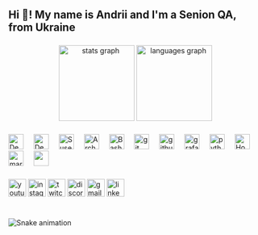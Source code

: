 <h2 align="left">Hi 👋! My name is Andrii and I'm a Senion QA, from Ukraine</h2>

###

<div align="center">
  <img src="https://github-readme-stats.vercel.app/api?username=keedhost&hide_title=false&hide_rank=false&show_icons=true&include_all_commits=true&count_private=true&disable_animations=false&theme=dracula&locale=en&hide_border=false" height="150" alt="stats graph"  />
  <img src="https://github-readme-stats.vercel.app/api/top-langs?username=keedhost&locale=en&hide_title=false&layout=compact&card_width=320&langs_count=5&theme=dracula&hide_border=false" height="150" alt="languages graph"  />
</div>

###

<!--img align="right" height="150" src="https://i.imgflip.com/65efzo.gif"  /-->

###

<div align="left">
  <img src="https://cdn.jsdelivr.net/gh/devicons/devicon@latest/icons/linux/linux-original.svg" height="30" alt="Debian logo" />  
  <img width="12" />  
  <img src="https://cdn.jsdelivr.net/gh/devicons/devicon@latest/icons/debian/debian-original.svg" height="30" alt="Debian logo" />
  <img width="12" />
  <img src="https://cdn.jsdelivr.net/gh/devicons/devicon@latest/icons/opensuse/opensuse-original-wordmark.svg" height="30" alt="Suse logo" />
  <img width="12" />
  <img src="https://cdn.jsdelivr.net/gh/devicons/devicon@latest/icons/archlinux/archlinux-original.svg" height="30" alt="Arch logo" />
  <img width="12" />
  <img src="https://cdn.jsdelivr.net/gh/devicons/devicon@latest/icons/bash/bash-original.svg" height="30" alt="Bash logo" />
  <img width="12" />
  <img src="https://cdn.jsdelivr.net/gh/devicons/devicon@latest/icons/git/git-original.svg" height="30" alt="git logo" />     
  <img width="12" />
  <img src="https://cdn.jsdelivr.net/gh/devicons/devicon@latest/icons/githubactions/githubactions-original.svg" height="30" alt="githubactions logo" />
  <img width="12" />
  <img src="https://cdn.jsdelivr.net/gh/devicons/devicon@latest/icons/grafana/grafana-original-wordmark.svg" height="30" alt="grafana logo" />
  <img width="12" />
  <img src="https://cdn.jsdelivr.net/gh/devicons/devicon/icons/python/python-original.svg" height="30" alt="python logo"  />
  <img width="12" />
  <img src="https://cdn.jsdelivr.net/gh/devicons/devicon@latest/icons/homebrew/homebrew-original-wordmark.svg" height="30" alt="Homebrew logo" />
  <img width="12" />
  <img src="https://cdn.jsdelivr.net/gh/devicons/devicon@latest/icons/markdown/markdown-original.svg" height="30" alt="markdown logo" />
  <img width="12" />
  <img src="https://cdn.jsdelivr.net/gh/devicons/devicon@latest/icons/raspberrypi/raspberrypi-original-wordmark.svg" height="30" />
  <img width="12" />           
</div>

###

<div align="left">
  <img src="https://img.shields.io/static/v1?message=Youtube&logo=youtube&label=&color=FF0000&logoColor=white&labelColor=&style=for-the-badge" height="35" alt="youtube logo"  />
  <img src="https://img.shields.io/static/v1?message=Instagram&logo=instagram&label=&color=E4405F&logoColor=white&labelColor=&style=for-the-badge" height="35" alt="instagram logo"  />
  <img src="https://img.shields.io/static/v1?message=Twitch&logo=twitch&label=&color=9146FF&logoColor=white&labelColor=&style=for-the-badge" height="35" alt="twitch logo"  />
  <img src="https://img.shields.io/static/v1?message=Discord&logo=discord&label=&color=7289DA&logoColor=white&labelColor=&style=for-the-badge" height="35" alt="discord logo"  />
  <img src="https://img.shields.io/static/v1?message=Gmail&logo=gmail&label=&color=D14836&logoColor=white&labelColor=&style=for-the-badge" height="35" alt="gmail logo"  />
  <img src="https://img.shields.io/static/v1?message=LinkedIn&logo=linkedin&label=&color=0077B5&logoColor=white&labelColor=&style=for-the-badge" height="35" alt="linkedin logo"  />
</div>

###

<br clear="both">

<img src="https://raw.githubusercontent.com/maurodesouza/maurodesouza/output/snake.svg" alt="Snake animation" />

###
